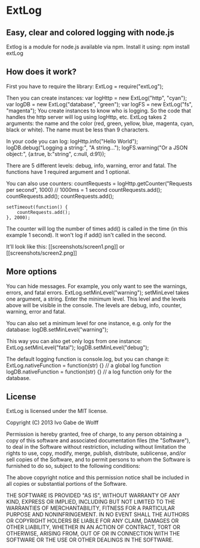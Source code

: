ExtLog
======

Easy, clear and colored logging with node.js
------

Extlog is a module for node.js available via npm. Install it using:
	npm install extLog

How does it work?
------

First you have to require the library:
	ExtLog = require("extLog");

Then you can create instances:
	var logHttp = new ExtLog("http", "cyan");
	var logDB = new ExtLog("database", "green");
	var logFS = new ExtLog("fs", "magenta");
You create instances to know who is logging. So the code that handles the http server will log using logHttp, etc. ExtLog takes 2 arguments: the name and the color (red, green, yellow, blue, magenta, cyan, black or white). The name must be less than 9 characters.

In your code you can log:
	logHttp.info("Hello World");
	logDB.debug("Logging a string:", "A string...");
	logFS.warning("Or a JSON object:", {a:true, b:"string", c:null, d:91});

There are 5 different levels: debug, info, warning, error and fatal. The functions have 1 required argument and 1 optional.

You can also use counters:
	countRequests = logHttp.getCounter("Requests per second", 1000) // 1000ms = 1 second
	countRequests.add();
	countRequests.add();
	countRequests.add();
	
	setTimeout(function() {
		countRequests.add();
	}, 2000);
The counter will log the number of times add() is called in the time (in this example 1 second). It won't log if add() isn't called in the second.

It'll look like this:
[[screenshots/screen1.png]]
or
[[screenshots/screen2.png]]

More options
------
You can hide messages. For example, you only want to see the warnings, errors, and fatal errors.
	ExtLog.setMinLevel("warning");
setMinLevel takes one argument, a string. Enter the minimum level. This level and the levels above will be visible in the console. The levels are debug, info, counter, warning, error and fatal.

You can also set a minimum level for one instance, e.g. only for the database:
	logDB.setMinLevel("warning");

This way you can also get only logs from one instance:
	ExtLog.setMinLevel("fatal");
	logDB.setMinLevel("debug");

The default logging function is console.log, but you can change it:
	ExtLog.nativeFunction = function(str) {} // a global log function
	logDB.nativeFunction = function(str) {} // a log function only for the database.

License
------
ExtLog is licensed under the MIT license.

Copyright (C) 2013 Ivo Gabe de Wolff

Permission is hereby granted, free of charge, to any person obtaining a copy of this software and associated documentation files (the "Software"), to deal in the Software without restriction, including without limitation the rights to use, copy, modify, merge, publish, distribute, sublicense, and/or sell copies of the Software, and to permit persons to whom the Software is furnished to do so, subject to the following conditions:

The above copyright notice and this permission notice shall be included in all copies or substantial portions of the Software.

THE SOFTWARE IS PROVIDED "AS IS", WITHOUT WARRANTY OF ANY KIND, EXPRESS OR IMPLIED, INCLUDING BUT NOT LIMITED TO THE WARRANTIES OF MERCHANTABILITY, FITNESS FOR A PARTICULAR PURPOSE AND NONINFRINGEMENT. IN NO EVENT SHALL THE AUTHORS OR COPYRIGHT HOLDERS BE LIABLE FOR ANY CLAIM, DAMAGES OR OTHER LIABILITY, WHETHER IN AN ACTION OF CONTRACT, TORT OR OTHERWISE, ARISING FROM, OUT OF OR IN CONNECTION WITH THE SOFTWARE OR THE USE OR OTHER DEALINGS IN THE SOFTWARE.
